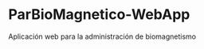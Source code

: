 ParBioMagnetico-WebApp
======================

Aplicación web para la administración de biomagnetismo
